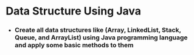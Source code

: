 # Data Structure Using Java

  - ### Create all data structures like (Array, LinkedList, Stack, Queue, and ArrayList) using Java programming language and apply some basic methods to them
